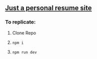 ## [Just a personal resume site](http://ari-s-123.github.io/Personal-Site/)

### To replicate:

1. Clone Repo

2. `npm i`
   
3. `npm run dev`   
